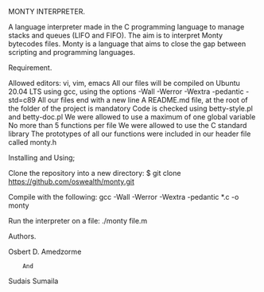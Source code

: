 MONTY INTERPRETER.

A language interpreter made in the C programming language to manage stacks and queues (LIFO and FIFO). The aim is to interpret Monty bytecodes files. Monty is a language that aims to close the gap between scripting and programming languages.

Requirement.

Allowed editors: vi, vim, emacs
All our files will be compiled on Ubuntu 20.04 LTS using gcc, using the options -Wall -Werror -Wextra -pedantic -std=c89
All our files end with a new line
A README.md file, at the root of the folder of the project is mandatory
Code is checked using betty-style.pl and betty-doc.pl
We were allowed to use a maximum of one global variable
No more than 5 functions per file
We were allowed to use the C standard library
The prototypes of all our functions were included in our header file called monty.h

Installing and Using;

Clone the repository into a new directory: $ git clone https://github.com/oswealth/monty.git

Compile with the following: gcc -Wall -Werror -Wextra -pedantic *.c -o monty

Run the interpreter on a file: ./monty file.m


Authors.

Osbert D. Amedzorme

        And 

Sudais Sumaila
